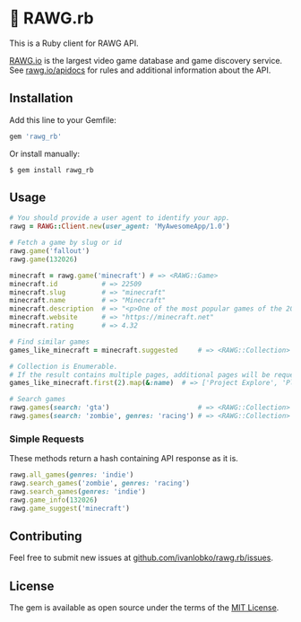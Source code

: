 # 💎 RAWG.rb

This is a Ruby client for RAWG API.

[RAWG.io](https://rawg.io) is the largest video game database and game discovery service. See [rawg.io/apidocs](https://rawg.io/apidocs) for rules and additional information about the API.


## Installation

Add this line to your Gemfile:

```ruby
gem 'rawg_rb'
```    

Or install manually:

    $ gem install rawg_rb


## Usage

```ruby
# You should provide a user agent to identify your app.
rawg = RAWG::Client.new(user_agent: 'MyAwesomeApp/1.0')

# Fetch a game by slug or id
rawg.game('fallout')
rawg.game(132026)

minecraft = rawg.game('minecraft') # => <RAWG::Game>
minecraft.id           # => 22509
minecraft.slug         # => "minecraft"
minecraft.name         # => "Minecraft"
minecraft.description  # => "<p>One of the most popular games of the 2010s...
minecraft.website      # => "https://minecraft.net"
minecraft.rating       # => 4.32

# Find similar games
games_like_minecraft = minecraft.suggested     # => <RAWG::Collection>

# Collection is Enumerable.
# If the result contains multiple pages, additional pages will be requested if needed.
games_like_minecraft.first(2).map(&:name)  # => ['Project Explore', 'Planet Nomads']

# Search games
rawg.games(search: 'gta')                      # => <RAWG::Collection>
rawg.games(search: 'zombie', genres: 'racing') # => <RAWG::Collection>

```


### Simple Requests

These methods return a hash containing API response as it is.

```ruby
rawg.all_games(genres: 'indie')
rawg.search_games('zombie', genres: 'racing')
rawg.search_games(genres: 'indie')
rawg.game_info(132026)
rawg.game_suggest('minecraft')
```


## Contributing

Feel free to submit new issues at [github.com/ivanlobko/rawg.rb/issues](https://github.com/ivanlobko/rawg.rb/issues).


## License

The gem is available as open source under the terms of the [MIT License](https://opensource.org/licenses/MIT).
